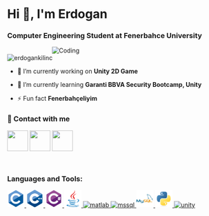<h1 align="left">Hi 👋, I'm Erdogan</h1>
<h3 align="left">Computer Engineering Student at Fenerbahce University</h3>

<img align="right" alt="Coding" width="400" src="https://media.tenor.com/y2JXkY1pXkwAAAAC/cat-computer.gif">

<p align="left"> <img src="https://komarev.com/ghpvc/?username=erdogankilinc&label=Profile%20views&color=0e75b6&style=flat" alt="erdogankilinc" /> </p> 

- 🔭 I’m currently working on **Unity 2D Game**

- 🌱 I’m currently learning **Garanti BBVA Security Bootcamp, Unity**

- ⚡ Fun fact **Fenerbahçeliyim**


<h3 align="left"> 📩 Contact with me </h3>

<div><div align="left">

[<img align="center" height="48" width="48px" src="https://img.icons8.com/?size=256&id=8808&format=png"/>][linkedin]
[<img align="center" height="48" width="48" src="https://img.icons8.com/?size=256&id=32309&format=png"/>][instagram]
[<img align="center" height="48" width="48" src="https://img.icons8.com/?size=256&id=nQ4dZIRCI0nW&format=png"/>][gmail]

</div>

[instagram]: https://www.instagram.com/erd0yum
[linkedin]: https://www.linkedin.com/in/erdogankilinc/
[gmail]: mailto:erdogankilinc35@gmail.com
  
<br/>

<h3 align="left">Languages and Tools:</h3>
<p align="left"> <a href="https://www.cprogramming.com/" target="_blank" rel="noreferrer"> <img src="https://raw.githubusercontent.com/devicons/devicon/master/icons/c/c-original.svg" alt="c" width="40" height="40"/> </a> <a href="https://www.w3schools.com/cpp/" target="_blank" rel="noreferrer"> <img src="https://raw.githubusercontent.com/devicons/devicon/master/icons/cplusplus/cplusplus-original.svg" alt="cplusplus" width="40" height="40"/> </a> <a href="https://www.w3schools.com/cs/" target="_blank" rel="noreferrer"> <img src="https://raw.githubusercontent.com/devicons/devicon/master/icons/csharp/csharp-original.svg" alt="csharp" width="40" height="40"/> </a> <a href="https://www.java.com" target="_blank" rel="noreferrer"> <img src="https://raw.githubusercontent.com/devicons/devicon/master/icons/java/java-original.svg" alt="java" width="40" height="40"/> </a> <a href="https://www.mathworks.com/" target="_blank" rel="noreferrer"> <img src="https://upload.wikimedia.org/wikipedia/commons/2/21/Matlab_Logo.png" alt="matlab" width="40" height="40"/> </a> <a href="https://www.microsoft.com/en-us/sql-server" target="_blank" rel="noreferrer"> <img src="https://www.svgrepo.com/show/303229/microsoft-sql-server-logo.svg" alt="mssql" width="40" height="40"/> </a> <a href="https://www.mysql.com/" target="_blank" rel="noreferrer"> <img src="https://raw.githubusercontent.com/devicons/devicon/master/icons/mysql/mysql-original-wordmark.svg" alt="mysql" width="40" height="40"/> </a> <a href="https://www.python.org" target="_blank" rel="noreferrer"> <img src="https://raw.githubusercontent.com/devicons/devicon/master/icons/python/python-original.svg" alt="python" width="40" height="40"/> </a> <a href="https://unity.com/" target="_blank" rel="noreferrer"> <img src="https://www.vectorlogo.zone/logos/unity3d/unity3d-icon.svg" alt="unity" width="40" height="40"/> </a> </p>
